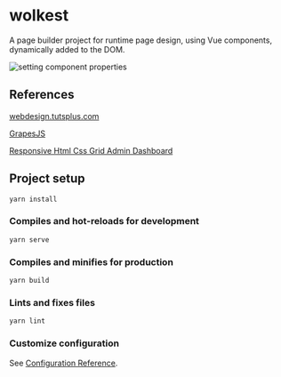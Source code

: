 # wolkest
A page builder project for runtime page design, using Vue components, dynamically added to the DOM.

![setting component properties](http://url/to/img.png)

## References
[webdesign.tutsplus.com](https://webdesign.tutsplus.com/tutorials/solving-problems-with-css-grid-and-flexbox-the-card-ui--cms-27468) 

[GrapesJS](https://https://github.com/jorgecavaleiro/wolkest/blob/master/src/assets/component-props-preview.png?raw=true) 

[Responsive Html Css Grid Admin Dashboard](https://github.com/mustafaerden/Html-Css-Grid-Admin-Dashboard?ref=morioh.com&utm_source=morioh.com)

## Project setup
```
yarn install
```

### Compiles and hot-reloads for development
```
yarn serve
```

### Compiles and minifies for production
```
yarn build
```

### Lints and fixes files
```
yarn lint
```

### Customize configuration
See [Configuration Reference](https://cli.vuejs.org/config/).
